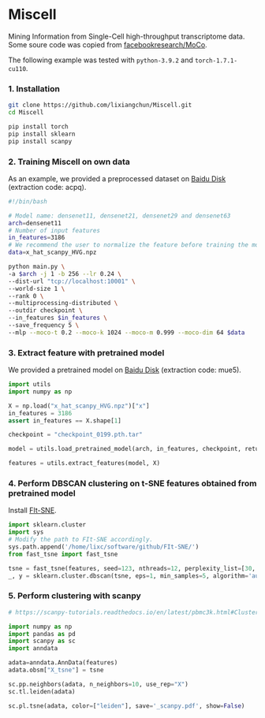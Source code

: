 # Miscell
Mining Information from Single-Cell high-throughput transcriptome data.
Some soure code was copied from [facebookresearch/MoCo](https://github.com/facebookresearch/moco).

The following example was tested with `python-3.9.2` and `torch-1.7.1-cu110`.

### 1. Installation 
```bash
git clone https://github.com/lixiangchun/Miscell.git
cd Miscell

pip install torch
pip install sklearn
pip install scanpy

```

### 2. Training Miscell on own data
As an example, we provided a preprocessed dataset on [Baidu Disk](https://pan.baidu.com/s/1QfdWEsoqFxhnFwqhlNKlsw) (extraction code: acpq).

```bash
#!/bin/bash

# Model name: densenet11, densenet21, densenet29 and densenet63
arch=densenet11
# Number of input features
in_features=3186
# We recommend the user to normalize the feature before training the model
data=x_hat_scanpy_HVG.npz

python main.py \
-a $arch -j 1 -b 256 --lr 0.24 \
--dist-url "tcp://localhost:10001" \
--world-size 1 \
--rank 0 \
--multiprocessing-distributed \
--outdir checkpoint \
--in_features $in_features \
--save_frequency 5 \
--mlp --moco-t 0.2 --moco-k 1024 --moco-m 0.999 --moco-dim 64 $data

```

### 3. Extract feature with pretrained model
We provided a pretrained model on [Baidu Disk](https://pan.baidu.com/s/1YLC8BfjoZ78YpSp5uqqi3A) (extraction code: mue5).

```python
import utils
import numpy as np

X = np.load("x_hat_scanpy_HVG.npz")["x"]
in_features = 3186
assert in_features == X.shape[1]

checkpoint = "checkpoint_0199.pth.tar"

model = utils.load_pretrained_model(arch, in_features, checkpoint, return_feature=True)

features = utils.extract_features(model, X)

```

### 4. Perform DBSCAN clustering on t-SNE features obtained from pretrained model
Install [FIt-SNE](https://github.com/KlugerLab/FIt-SNE).

```python
import sklearn.cluster
import sys
# Modify the path to FIt-SNE accordingly.
sys.path.append('/home/lixc/software/github/FIt-SNE/')
from fast_tsne import fast_tsne

tsne = fast_tsne(features, seed=123, nthreads=12, perplexity_list=[30, 36, 42, 48])
_, y = sklearn.cluster.dbscan(tsne, eps=1, min_samples=5, algorithm='auto')


```

### 5. Perform clustering with scanpy
```python
# https://scanpy-tutorials.readthedocs.io/en/latest/pbmc3k.html#Clustering-the-neighborhood-graph

import numpy as np
import pandas as pd
import scanpy as sc
import anndata

adata=anndata.AnnData(features)
adata.obsm["X_tsne"] = tsne

sc.pp.neighbors(adata, n_neighbors=10, use_rep="X")
sc.tl.leiden(adata)

sc.pl.tsne(adata, color=["leiden"], save='_scanpy.pdf', show=False)


```

